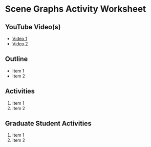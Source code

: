 # Scene Graphs Activity Worksheet

## YouTube Video(s)

- [Video 1]()
- [Video 2]()

## Outline

- Item 1
- Item 2

## Activities

1. Item 1
2. Item 2

## Graduate Student Activities

1. Item 1
2. Item 2